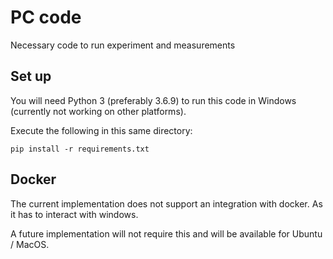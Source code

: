# PC code

Necessary code to run experiment and measurements

## Set up

You will need Python 3 (preferably 3.6.9) to run this code in Windows (currently not working on other platforms).

Execute the following in this same directory:
```
pip install -r requirements.txt
```

## Docker
The current implementation does not support an integration with docker. As it has to interact with windows.

A future implementation will not require this and will be available for Ubuntu / MacOS.